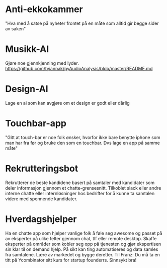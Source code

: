 # Anti-ekkokammer
"Hva med å satse på nyheter frontet på en måte som alltid gir begge sider av saken"

# Musikk-AI
Gjøre noe gjennkjenning med lyder. https://github.com/tyiannak/pyAudioAnalysis/blob/master/README.md

# Design-AI
Lage en ai som kan avgjøre om et design er godt eller dårlig

# Touchbar-app
"Gitt at touch-bar er noe folk ønsker, hvorfor ikke bare benytte iphone som man har fra før og bruke 
den som en touchbar. Dvs lage en app på samme måte"

# Rekrutteringsbot
Rekrutterer de beste kandidene basert på samtaler med kandidater som deler informasjon gjennom 
et chatte-grensesnitt. Tilkoblet slack eller andre interne chatte eller internløsninger hos bedrifter for å kunne ta samtalen videre med spennende kandidater.

# Hverdagshjelper
Ha en chatte app som hjelper vanlige folk å føle seg awesome og passet på av eksperter på ulike felter gjennom chat, tlf eller remote desktop. Skaffe eksperter på områder som kobler seg opp på tjenesten og gjør ekspertisen sin klar til on demand hjelp. På sikt kan ting automatiseres og data samles fra samtalene. Lære av markedet og bygge deretter. Til Franz: Du må ta en titt på Ycombinator sitt kurs for startup founderrs. Sinnsykt bra!
 
